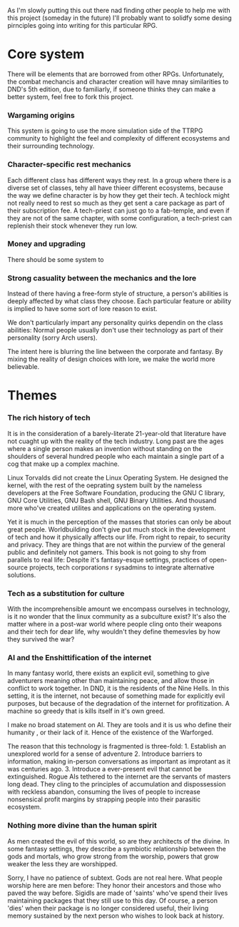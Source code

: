 As I'm slowly putting this out there nad finding other people to help me with this project (someday in the future) I'll probably want to solidfy some desing pirnciples going into writing for this particular RPG. 

# Core system 
There will be elements that are borrowed from other RPGs. Unfortunately, the combat mechancis and character creation will have mnay similarities to DND's 5th edition, due to familiarly, if someone thinks they can make a better system, feel free to fork this project. 
### Wargaming origins
This system is going to use the more simulation side of the TTRPG community to highlight the feel and complexity of different ecosystems and their surrounding technology. 

### Character-specific rest mechanics
Each different class has different ways they rest. In a group where there is a diverse set of classes, tehy all have thieer different ecosystems, because the way we define character is by how they get their tech. A techlock might not really need to rest so much as they get sent a care package as part of their subscription fee. A tech-priest can just go to a fab-temple, and even if they are not of the same chapter, with some configuration, a tech-priest can replenish their stock whenever they run low. 

### Money and upgrading
There should be some system to 


### Strong casuality between the mechanics and the lore
Instead of there having a free-form style of structure, a person's abilities is deeply affected by what class they choose. Each particular feature or ability is implied to have some sort of lore reason to exist.

We don't particularly impart any personality quirks dependin on the class abilities: Normal people usually don't use their technology as part of their personality (sorry Arch users). 

The intent here is blurring the line between the corporate and fantasy. By mixing the reality of design choices with lore, we make the world more believable. 

# Themes 
### The rich history of tech
It is in the consideration of a barely-literate 21-year-old that literature have not cuaght up with the reality of the tech industry. Long past are the ages where a single person makes an invention without standing on the shoulders of several hundred people who each maintain a single part of a cog that make up a complex machine. 

Linux Torvalds did not create the Linux Operating System. He designed the kernel, with the rest of the oeprating system built by the nameless developers at the Free Software Foundation, producing the GNU C library, GNU Core Utilities, GNU Bash shell, GNU Binary Utilities. And thousand more who've created utilites and applications on the operating system. 

Yet it is much in the perception of the masses that stories can only be about great people. Worldbuilding don't give put much stock in the development of tech and how it physically affects our life. From right to repair, to security and privacy. They are things that are not within the purview of the general public and definitely not gamers. 
This book is not going to shy from parallels to real life: Despite it's fantasy-esque settings, practices of open-source projects, tech corporations r sysadmins to integrate alternative solutions. 
### Tech as a substitution for culture 
With the incomprehensible amount we encompass ourselves in technology, is it no wonder that the linux community as a subculture exist? 
It's also the matter where in a post-war world where people cling onto their weapons and their tech for dear life, why wouldn't they define themesvles by how they survived the war? 

### AI and the Enshittification of the internet 
In many fantasy world, there exists an explicit evil, something to give adventurers meaning other than maintaining peace, and allow those in conflict to work together. In DND, it is the residents of the Nine Hells. In this setting, it is the internet, not because of something made for explicitly evil purposes, but because of the degradation of the internet for profitization. A machine so greedy that is kills itself in it's own greed. 

I make no broad statement on AI. They are tools and it is us who define their humanity , or their lack of it. Hence of the existence of the Warforged. 

The reason that this technology is fragmented is three-fold: 1. Establish an unexplored world for a sense of adventure 2. Introduce barriers to information, making in-person conversations as important as improtant as it was centuries ago. 3. Introduce a ever-present evil that cannot be extinguished. 
Rogue AIs tethered to the internet are the servants of masters long dead. They cling to the principles of accumulation and dispossession with reckless abandon, consuming the lives of people to increase nonsensical profit margins by strapping people into their parasitic ecosystem. 
### Nothing more divine than the human spirit 
As men created the evil of this world, so are they architects of the divine. In some fantasy settings, they describe a symbiotic relationship between the gods and mortals, who grow strong from the worship, powers that grow weaker the less they are worshipped. 

Sorry, I have no patience of subtext. Gods are not real here. What people worship here are men before: They honor their ancestors and those who paved the way before. Sigidls are made of 'saints' who've spend their lives maintaining packages that they still use to this day. 
Of course, a person 'dies' when their package is no longer considered useful, their living memory sustained by the next person who wishes to look back at history. 


